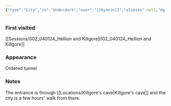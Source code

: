 ```yaml
---
{"type":"City","in":"Underdark","near":"[[Kyonin]]","aliases":null,"dg-publish":true,"dg-icon":"location","tags":["location"],"permalink":"/locations/unnamed-drow-city-near-kyonin/","dgPassFrontmatter":true,"noteIcon":"location"}
---
```


### First visited
[[Sessions/002_040124_Hellion and Killgore\|002_040124_Hellion and Killgore]]
### Appearance
Ordered tunnel
### Notes
The entrance is through [[Locations/Killgore's cave\|Killgore's cave]] and the city is a few hours' walk from there.